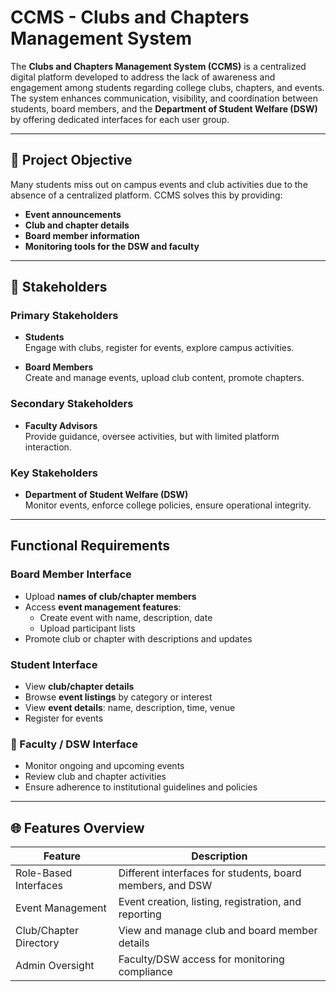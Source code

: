 #  CCMS - Clubs and Chapters Management System

The **Clubs and Chapters Management System (CCMS)** is a centralized digital platform developed to address the lack of awareness and engagement among students regarding college clubs, chapters, and events. The system enhances communication, visibility, and coordination between students, board members, and the **Department of Student Welfare (DSW)** by offering dedicated interfaces for each user group.

---

## 🎯 Project Objective

Many students miss out on campus events and club activities due to the absence of a centralized platform. CCMS solves this by providing:

-  **Event announcements**
-  **Club and chapter details**
-  **Board member information**
-  **Monitoring tools for the DSW and faculty**

---

## 👥 Stakeholders

###  Primary Stakeholders
- **Students**  
  Engage with clubs, register for events, explore campus activities.

- **Board Members**  
  Create and manage events, upload club content, promote chapters.

###  Secondary Stakeholders
- **Faculty Advisors**  
  Provide guidance, oversee activities, but with limited platform interaction.

###  Key Stakeholders
- **Department of Student Welfare (DSW)**  
  Monitor events, enforce college policies, ensure operational integrity.

---

##  Functional Requirements

###  Board Member Interface
- Upload **names of club/chapter members**
- Access **event management features**:
  - Create event with name, description, date
  - Upload participant lists
- Promote club or chapter with descriptions and updates

###  Student Interface
- View **club/chapter details**
- Browse **event listings** by category or interest
- View **event details**: name, description, time, venue
- Register for events

### 🔹 Faculty / DSW Interface
- Monitor ongoing and upcoming events
- Review club and chapter activities
- Ensure adherence to institutional guidelines and policies

---

## 🌐 Features Overview

| Feature                          | Description                                               |
|----------------------------------|-----------------------------------------------------------|
|  Role-Based Interfaces           | Different interfaces for students, board members, and DSW |
|  Event Management                | Event creation, listing, registration, and reporting      |
|  Club/Chapter Directory          | View and manage club and board member details             |
|  Admin Oversight                 | Faculty/DSW access for monitoring compliance              |
